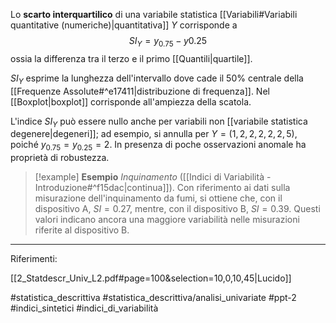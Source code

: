 Lo **scarto interquartilico** di una variabile statistica [[Variabili#Variabili quantitative (numeriche)|quantitativa]] $Y$ corrisponde a $$ SI_Y = y_{0.75}-y{0.25} $$ ossia la differenza tra il terzo e il primo [[Quantili|quartile]].

$SI_Y$ esprime la lunghezza dell'intervallo dove cade il 50% centrale della [[Frequenze Assolute#^e17411|distribuzione di frequenza]]. Nel [[Boxplot|boxplot]] corrisponde all'ampiezza della scatola.

L'indice $SI_Y$ può essere nullo anche per variabili non [[variabile statistica degenere|degeneri]]; ad esempio, si annulla per $Y = (1, 2, 2, 2, 2, 2, 5)$, poiché $y_{0.75} = y_{0.25} = 2$.
In presenza di poche osservazioni anomale ha proprietà di robustezza.

>[!example] **Esempio**
*Inquinamento* ([[Indici di Variabilità - Introduzione#^f15dac|continua]]). Con riferimento ai dati sulla misurazione dell'inquinamento da fumi, si ottiene che, con il dispositivo A, $SI = 0.27$, mentre, con il dispositivo B, $SI = 0.39$. Questi valori indicano ancora una maggiore variabilità nelle misurazioni riferite al dispositivo B. 

***
Riferimenti:

[[2_Statdescr_Univ_L2.pdf#page=100&selection=10,0,10,45|Lucido]]

#statistica_descrittiva 
#statistica_descrittiva/analisi_univariate
#ppt-2 
#indici_sintetici 
#indici_di_variabilità 